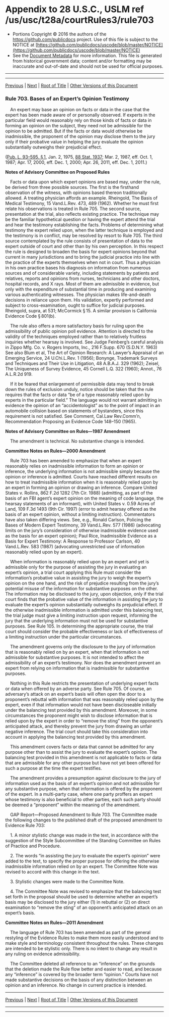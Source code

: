 ---
---

# Appendix to 28 U.S.C., USLM ref /us/usc/t28a/courtRules3/rule703

* Portions Copyright © 2016 the authors of the https://github.com/publicdocs project.
  Use of this file is subject to the NOTICE at [https://github.com/publicdocs/uscode/blob/master/NOTICE](https://github.com/publicdocs/uscode/blob/master/NOTICE)
* See the [Document Metadata](././../../../..//README.md) for more information.
  This file is generated from historical government data; content and/or formatting may be inaccurate and out-of-date and should not be used for official purposes.

----------
----------

[Previous](./../../../..//us/usc/t28a/courtRules3/m__us_usc_t28a_courtRules3_rule702.md) | [Next](./../../../..//us/usc/t28a/courtRules3/m__us_usc_t28a_courtRules3_rule704.md) | [Root of Title](./../../../../) | [Other Versions of this Document](https://publicdocs.github.io/go/links?ns=uslm&ref=%2Fus%2Fusc%2Ft28a%2FcourtRules3%2Frule703)

### Rule 703. Bases of an Expert’s Opinion Testimony

    An expert may base an opinion on facts or data in the case that the expert has been made aware of or personally observed. If experts in the particular field would reasonably rely on those kinds of facts or data in forming an opinion on the subject, they need not be admissible for the opinion to be admitted. But if the facts or data would otherwise be inadmissible, the proponent of the opinion may disclose them to the jury only if their probative value in helping the jury evaluate the opinion substantially outweighs their prejudicial effect.

([Pub. L. 93–595, § 1][/us/pl/93/595/s1], Jan. 2, 1975, [88 Stat. 1937][/us/stat/88/1937]; Mar. 2, 1987, eff. Oct. 1, 1987; Apr. 17, 2000, eff. Dec. 1, 2000; Apr. 26, 2011, eff. Dec. 1, 2011.)

 __Notes of Advisory Committee on Proposed Rules__ 

    Facts or data upon which expert opinions are based may, under the rule, be derived from three possible sources. The first is the firsthand observation of the witness, with opinions based thereon traditionally allowed. A treating physician affords an example. Rheingold, The Basis of Medical Testimony, 15 Vand.L.Rev. 473, 489 (1962). Whether he must first relate his observations is treated in Rule 705. The second source, presentation at the trial, also reflects existing practice. The technique may be the familiar hypothetical question or having the expert attend the trial and hear the testimony establishing the facts. Problems of determining what testimony the expert relied upon, when the latter technique is employed and the testimony is in conflict, may be resolved by resort to Rule 705. The third source contemplated by the rule consists of presentation of data to the expert outside of court and other than by his own perception. In this respect the rule is designed to broaden the basis for expert opinions beyond that current in many jurisdictions and to bring the judicial practice into line with the practice of the experts themselves when not in court. Thus a physician in his own practice bases his diagnosis on information from numerous sources and of considerable variety, including statements by patients and relatives, reports and opinions from nurses, technicians and other doctors, hospital records, and X rays. Most of them are admissible in evidence, but only with the expenditure of substantial time in producing and examining various authenticating witnesses. The physician makes life-and-death decisions in reliance upon them. His validation, expertly performed and subject to cross-examination, ought to suffice for judicial purposes. Rheingold, supra, at 531; McCormick § 15. A similar provision is California Evidence Code § 801(b).

    The rule also offers a more satisfactory basis for ruling upon the admissibility of public opinion poll evidence. Attention is directed to the validity of the techniques employed rather than to relatively fruitless inquiries whether hearsay is involved. See Judge Feinberg’s careful analysis in Zippo Mfg. Co. v. Rogers Imports, Inc., 216 F.Supp. 670 (S.D.N.Y. 1963) See also Blum et al, The Art of Opinion Research: A Lawyer’s Appraisal of an Emerging Service, 24 U.Chi.L.Rev. 1 (1956); Bonynge, Trademark Surveys and Techniques and Their Use in Litigation, 48 A.B.A.J. 329 (1962); Zeisel, The Uniqueness of Survey Evidence, 45 Cornell L.Q. 322 (1960); Annot., 76 A.L.R.2d 919.

    If it be feared that enlargement of permissible data may tend to break down the rules of exclusion unduly, notice should be taken that the rule requires that the facts or data “be of a type reasonably relied upon by experts in the particular field.” The language would not warrant admitting in evidence the opinion of an “accidentologist” as to the point of impact in an automobile collision based on statements of bystanders, since this requirement is not satisfied. See Comment, Cal.Law Rev.Comm’n, Recommendation Proposing an Evidence Code 148–150 (1965).

 __Notes of Advisory Committee on Rules—1987 Amendment__ 

    The amendment is technical. No substantive change is intended.

 __Committee Notes on Rules—2000 Amendment__ 

    Rule 703 has been amended to emphasize that when an expert reasonably relies on inadmissible information to form an opinion or inference, the underlying information is not admissible simply because the opinion or inference is admitted. Courts have reached different results on how to treat inadmissible information when it is reasonably relied upon by an expert in forming an opinion or drawing an inference. Compare United States v. Rollins, 862 F.2d 1282 (7th Cir. 1988) (admitting, as part of the basis of an FBI agent’s expert opinion on the meaning of code language, the hearsay statements of an informant), with United States v. 0.59 Acres of Land, 109 F.3d 1493 (9th Cir. 1997) (error to admit hearsay offered as the basis of an expert opinion, without a limiting instruction). Commentators have also taken differing views. See, e.g., Ronald Carlson, Policing the Bases of Modern Expert Testimony, 39 Vand.L.Rev. 577 (1986) (advocating limits on the jury’s consideration of otherwise inadmissible evidence used as the basis for an expert opinion); Paul Rice, Inadmissible Evidence as a Basis for Expert Testimony: A Response to Professor Carlson, 40 Vand.L.Rev. 583 (1987) (advocating unrestricted use of information reasonably relied upon by an expert).

    When information is reasonably relied upon by an expert and yet is admissible only for the purpose of assisting the jury in evaluating an expert’s opinion, a trial court applying this Rule must consider the information’s probative value in assisting the jury to weigh the expert’s opinion on the one hand, and the risk of prejudice resulting from the jury’s potential misuse of the information for substantive purposes on the other. The information may be disclosed to the jury, upon objection, only if the trial court finds that the probative value of the information in assisting the jury to evaluate the expert’s opinion substantially outweighs its prejudicial effect. If the otherwise inadmissible information is admitted under this balancing test, the trial judge must give a limiting instruction upon request, informing the jury that the underlying information must not be used for substantive purposes. See Rule 105. In determining the appropriate course, the trial court should consider the probable effectiveness or lack of effectiveness of a limiting instruction under the particular circumstances.

    The amendment governs only the disclosure to the jury of information that is reasonably relied on by an expert, when that information is not admissible for substantive purposes. It is not intended to affect the admissibility of an expert’s testimony. Nor does the amendment prevent an expert from relying on information that is inadmissible for substantive purposes.

    Nothing in this Rule restricts the presentation of underlying expert facts or data when offered by an adverse party. See Rule 705. Of course, an adversary’s attack on an expert’s basis will often open the door to a proponent’s rebuttal with information that was reasonably relied upon by the expert, even if that information would not have been discloseable initially under the balancing test provided by this amendment. Moreover, in some circumstances the proponent might wish to disclose information that is relied upon by the expert in order to “remove the sting” from the opponent’s anticipated attack, and thereby prevent the jury from drawing an unfair negative inference. The trial court should take this consideration into account in applying the balancing test provided by this amendment.

    This amendment covers facts or data that cannot be admitted for any purpose other than to assist the jury to evaluate the expert’s opinion. The balancing test provided in this amendment is not applicable to facts or data that are admissible for any other purpose but have not yet been offered for such a purpose at the time the expert testifies.

    The amendment provides a presumption against disclosure to the jury of information used as the basis of an expert’s opinion and not admissible for any substantive purpose, when that information is offered by the proponent of the expert. In a multi-party case, where one party proffers an expert whose testimony is also beneficial to other parties, each such party should be deemed a “proponent” within the meaning of the amendment.

    GAP Report—Proposed Amendment to Rule 703. The Committee made the following changes to the published draft of the proposed amendment to Evidence Rule 703:

    1. A minor stylistic change was made in the text, in accordance with the suggestion of the Style Subcommittee of the Standing Committee on Rules of Practice and Procedure.

    2. The words “in assisting the jury to evaluate the expert’s opinion” were added to the text, to specify the proper purpose for offering the otherwise inadmissible information relied on by an expert. The Committee Note was revised to accord with this change in the text.

    3. Stylistic changes were made to the Committee Note.

    4. The Committee Note was revised to emphasize that the balancing test set forth in the proposal should be used to determine whether an expert’s basis may be disclosed to the jury either (1) in rebuttal or (2) on direct examination to “remove the sting” of an opponent’s anticipated attack on an expert’s basis.

 __Committee Notes on Rules—2011 Amendment__ 

    The language of Rule 703 has been amended as part of the general restyling of the Evidence Rules to make them more easily understood and to make style and terminology consistent throughout the rules. These changes are intended to be stylistic only. There is no intent to change any result in any ruling on evidence admissibility.

    The Committee deleted all reference to an “inference” on the grounds that the deletion made the Rule flow better and easier to read, and because any “inference” is covered by the broader term “opinion.” Courts have not made substantive decisions on the basis of any distinction between an opinion and an inference. No change in current practice is intended.

----------

[Previous](./../../../..//us/usc/t28a/courtRules3/m__us_usc_t28a_courtRules3_rule702.md) | [Next](./../../../..//us/usc/t28a/courtRules3/m__us_usc_t28a_courtRules3_rule704.md) | [Root of Title](./../../../../) | [Other Versions of this Document](https://publicdocs.github.io/go/links?ns=uslm&ref=%2Fus%2Fusc%2Ft28a%2FcourtRules3%2Frule703)

----------
----------

[/us/pl/93/595/s1]: https://publicdocs.github.io/go/links?ns=uslm&ref=%2Fus%2Fpl%2F93%2F595%2Fs1
[/us/stat/88/1937]: https://publicdocs.github.io/go/links?ns=uslm&ref=%2Fus%2Fstat%2F88%2F1937


